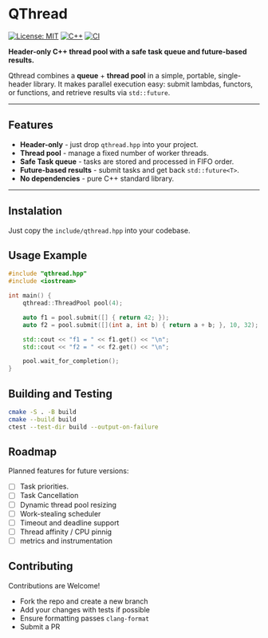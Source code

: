 # QThread

[![License: MIT](https://img.shields.io/badge/License-MIT-yellow.svg)](LICENSE)  [![C++](https://img.shields.io/badge/C%2B%2B-17-blue.svg)](https://en.cppreference.com/w/cpp/17)  [![CI](https://github.com/xatify/QThread/actions/workflows/ci.yaml/badge.svg)](https://github.com/xatify/QThread/actions/workflows/ci.yaml)

**Header-only C++ thread pool with a safe task queue and future-based results.**

Qthread combines a **queue** + **thread pool** in a simple, portable, single-header library.
It makes parallel execution easy: submit lambdas, functors, or functions, and retrieve results via `std::future`.

---

## Features
- **Header-only** - just drop `qthread.hpp` into your project.
- **Thread pool** - manage a fixed number of worker threads.
- **Safe Task queue** - tasks are stored and processed in FIFO order.
- **Future-based results** - submit tasks and get back  `std::future<T>`.
- **No dependencies** - pure C++ standard library.

---

## Instalation
Just copy the `include/qthread.hpp` into your codebase.

## Usage Example
```cpp
#include "qthread.hpp"
#include <iostream>

int main() {
    qthread::ThreadPool pool(4);

    auto f1 = pool.submit([] { return 42; });
    auto f2 = pool.submit([](int a, int b) { return a + b; }, 10, 32);

    std::cout << "f1 = " << f1.get() << "\n";
    std::cout << "f2 = " << f2.get() << "\n";

    pool.wait_for_completion();
}
```

## Building and Testing
```sh
cmake -S . -B build
cmake --build build
ctest --test-dir build --output-on-failure
```

## Roadmap
Planned features for future versions:

- [ ] Task priorities.
- [ ] Task Cancellation
- [ ] Dynamic thread pool resizing
- [ ] Work-stealing scheduler
- [ ] Timeout and deadline support
- [ ] Thread affinity / CPU pinnig
- [ ] metrics and instrumentation

## Contributing
Contributions are Welcome!

- Fork the repo and create a new branch
- Add your changes with tests if possible
- Ensure formatting passes `clang-format`
- Submit a PR
